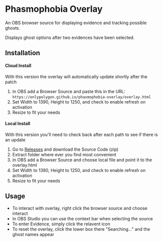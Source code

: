 # Phasmophobia Overlay

An OBS browser source for displaying evidence and tracking possible ghosts.

Displays ghost options after two evidences have been selected.

## Installation

#### Cloud Install
With this version the overlay will automatically update shortly after the patch
1. In OBS add a Browser Source and paste this in the URL: `https://onlypolygon.github.io/phasmophobia-overlay/overlay.html`
2. Set Width to 1390, Height to 1250, and check to enable refresh on activation
3. Resize to fit your needs

#### Local Install
With this version you'll need to check back after each path to see if there is an update
1. Go to [Releases](https://github.com/OnlyPolygon/phasmophobia-overlay/releases/tag/Latest) and download the Source Code (zip)
2. Extract folder where ever you find most convenient
3. In OBS add a Browser Source and choose local file and point it to the overlay.html
4. Set Width to 1390, Height to 1250, and check to enable refresh on activation
5. Resize to fit your needs

## Usage

- To interact with overlay, right click the browser source and choose interact
- In OBS Studio you can use the context bar when selecting the source
- To enter Evidence, simply click the relavent icon
- To reset the overlay, click the lower box there "Searching..." and the ghost names appear
